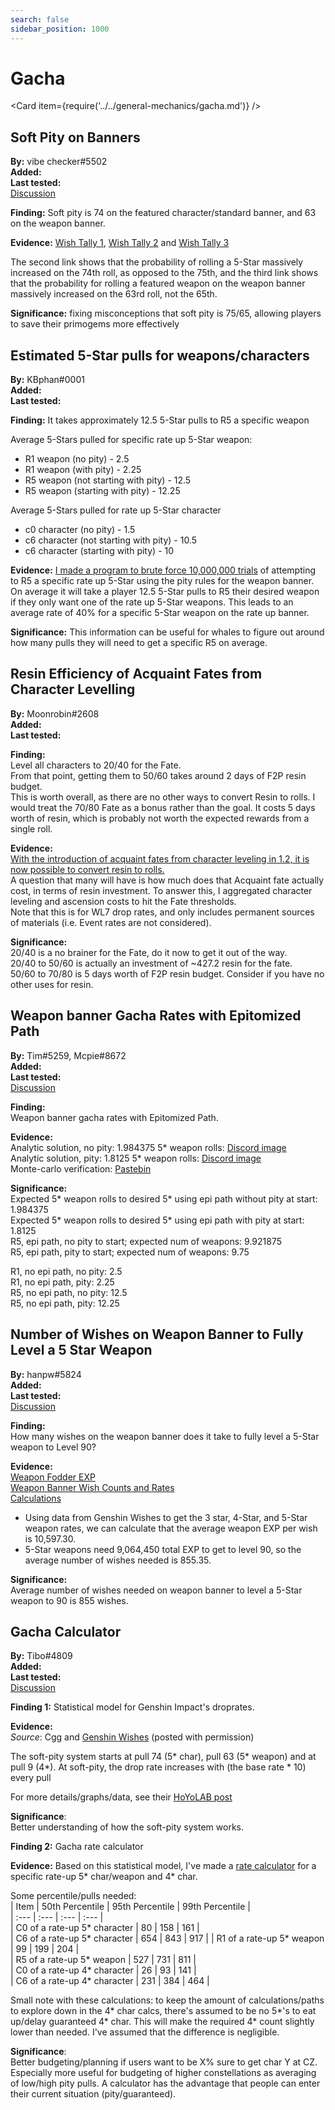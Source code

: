```yaml
---
search: false
sidebar_position: 1000
---
```


# Gacha

<Card item={require('../../general-mechanics/gacha.md')} />

## Soft Pity on Banners

**By:** vibe checker\#5502  
**Added:** <Version date="2021-06-03" />  
**Last tested:** <VersionHl date="2021-06-03" />  
[Discussion](https://tickets.deeznuts.moe/ticket-archive/attachments_843094700441206844_849939262229315644_transcript-char-and-weapon-banner-pities.html)

**Finding:** Soft pity is 74 on the featured character/standard banner, and 63 on the weapon banner.

**Evidence:** [Wish Tally 1](https://paimon.moe/wish/tally), [Wish Tally 2](https://paimon.moe/wish/tally/300012) and [Wish Tally 3](https://paimon.moe/wish/tally/400011)

The second link shows that the probability of rolling a 5-Star massively increased on the 74th roll, as opposed to the 75th, and the third link shows that the probability for rolling a featured weapon on the weapon banner massively increased on the 63rd roll, not the 65th.

**Significance:** fixing misconceptions that soft pity is 75/65, allowing players to save their primogems more effectively

## Estimated 5-Star pulls for weapons/characters

**By:** KBphan\#0001  
**Added:** <Version date="2021-04-19" />  
**Last tested:** <VersionHl date="2021-04-19" />

**Finding:** It takes approximately 12.5 5-Star pulls to R5 a specific weapon

Average 5-Stars pulled for specific rate up 5-Star weapon:

* R1 weapon \(no pity\) - 2.5
* R1 weapon \(with pity\) - 2.25
* R5 weapon \(not starting with pity\) - 12.5
* R5 weapon \(starting with pity\) - 12.25

Average 5-Stars pulled for rate up 5-Star character

* c0 character \(no pity\) - 1.5
* c6 character \(not starting with pity\) - 10.5
* c6 character \(starting with pity\) - 10

**Evidence:** [I made a program to brute force 10,000,000 trials](https://imgur.com/a/HastXBQ) of attempting to R5 a specific rate up 5-Star using the pity rules for the weapon banner. On average it will take a player 12.5 5-Star pulls to R5 their desired weapon if they only want one of the rate up 5-Star weapons. This leads to an average rate of 40% for a specific 5-Star weapon on the rate up banner.

**Significance:** This information can be useful for whales to figure out around how many pulls they will need to get a specific R5 on average.

## Resin Efficiency of Acquaint Fates from Character Levelling

**By:** Moonrobin\#2608  
**Added:** <Version date="2020-12-19" />  
**Last tested:** <VersionHl date="2020-12-19" />

**Finding:**  
Level all characters to 20/40 for the Fate.  
From that point, getting them to 50/60 takes around 2 days of F2P resin budget.  
This is worth overall, as there are no other ways to convert Resin to rolls. I would treat the 70/80 Fate as a bonus rather than the goal. It costs 5 days worth of resin, which is probably not worth the expected rewards from a single roll.

**Evidence:**  
[With the introduction of acquaint fates from character leveling in 1.2, it is now possible to convert resin to rolls.](https://imgur.com/a/hmxfzb8)  
A question that many will have is how much does that Acquaint fate actually cost, in terms of resin investment. To answer this, I aggregated character leveling and ascension costs to hit the Fate thresholds.  
Note that this is for WL7 drop rates, and only includes permanent sources of materials (i.e. Event rates are not considered).

**Significance:**  
20/40 is a no brainer for the Fate, do it now to get it out of the way.  
20/40 to 50/60 is actually an investment of ~427.2 resin for the fate.  
50/60 to 70/80 is 5 days worth of F2P resin budget. Consider if you have no other uses for resin.

## Weapon banner Gacha Rates with Epitomized Path

**By:** Tim\#5259, Mcpie\#8672  
**Added:** <Version date="2021-11-11" />  
**Last tested:** <VersionHl date="2021-11-11" />  
[Discussion](https://tickets.deeznuts.moe/ticket-archive/attachments_884585841270329415_908323794622492742_transcript-weapon-banner-gacha-rates-with-epitomized-path.html)

**Finding:**  
Weapon banner gacha rates with Epitomized Path.

**Evidence:**  
Analytic solution, no pity: 1.984375 5\* weapon rolls: [Discord image](https://tcl-backup.s3.filebase.com/evidence/general-mechanics/gacha.md/discord/attachments_884585841270329415_885243449782177832_unknown.png)  
Analytic solution, pity: 1.8125 5\* weapon rolls: [Discord image](https://tcl-backup.s3.filebase.com/evidence/general-mechanics/gacha.md/discord/attachments_884585841270329415_885243674206814268_unknown.png)  
Monte-carlo verification: [Pastebin](https://pastebin.com/d9Mg1i4n)

**Significance:**  
Expected 5\* weapon rolls to desired 5\* using epi path without pity at start: 1.984375  
Expected 5\* weapon rolls to desired 5\* using epi path with pity at start: 1.8125  
R5, epi path, no pity to start; expected num of weapons: 9.921875  
R5, epi path, pity to start; expected num of weapons: 9.75

R1, no epi path, no pity: 2.5  
R1, no epi path, pity: 2.25  
R5, no epi path, no pity: 12.5  
R5, no epi path, pity: 12.25

## Number of Wishes on Weapon Banner to Fully Level a 5 Star Weapon

**By:** hanpw\#5824  
**Added:** <Version date="2021-12-16" />  
**Last tested:** <VersionHl date="2021-12-16" />  
[Discussion](https://tickets.deeznuts.moe/ticket-archive/attachments_906138978208604210_919065570257813514_transcript-weapon-as-fodder-wish-count.html)

**Finding:**  
How many wishes on the weapon banner does it take to fully level a 5-Star weapon to Level 90?

**Evidence:**  
[Weapon Fodder EXP](https://genshin-impact.fandom.com/wiki/Weapon_EXP)  
[Weapon Banner Wish Counts and Rates](https://genshin-wishes.com/global-stats/weapon-event)  
[Calculations](https://docs.google.com/spreadsheets/d/1lqc6MtGGkczyUM-eri09ok0LtdxDe_oWELtNf5k35Gw/edit#gid=0)

* Using data from Genshin Wishes to get the 3 star, 4-Star, and 5-Star weapon rates, we can calculate that the average weapon EXP per wish is 10,597.30.
* 5-Star weapons need 9,064,450 total EXP to get to level 90, so the average number of wishes needed is 855.35.

**Significance:**  
Average number of wishes needed on weapon banner to level a 5-Star weapon to 90 is 855 wishes.

## Gacha Calculator

**By:** Tibo\#4809  
**Added:** <Version date="2022-02-19" />  
**Last tested:** <VersionHl date="2022-02-19" />  
[Discussion](https://tickets.deeznuts.moe/ticket-archive/attachments_935286904679710741_944727977445445632_transcript-gacha-rate-calculator.html)

**Finding 1:**
Statistical model for Genshin Impact's droprates.

**Evidence:**  
_Source_: Cgg and [Genshin Wishes](https://genshin-wishes.com/) (posted with permission)

The soft-pity system starts at pull 74 (5\* char), pull 63 (5\* weapon) and at pull 9 (4\*). At soft-pity, the drop rate increases with (the base rate \* 10) every pull

For more details/graphs/data, see their [HoYoLAB post](https://www.hoyolab.com/article/497840)

**Significance**:  
Better understanding of how the soft-pity system works.

**Finding 2:**
Gacha rate calculator

**Evidence:** Based on this statistical model, I've made a [rate calculator](https://hutaobot.moe/tools/gachacalc) for a specific rate-up 5* char/weapon and 4* char.

Some percentile/pulls needed:  
| Item | 50th Percentile | 95th Percentile | 99th Percentile |  
| :--- | :--- | :--- | :--- |  
| C0 of a rate-up 5\* character | 80 | 158 | 161 |  
| C6 of a rate-up 5\* character | 654 | 843 | 917 |
| R1 of a rate-up 5\* weapon | 99 | 199 | 204 |  
| R5 of a rate-up 5\* weapon | 527 | 731 | 811 |  
| C0 of a rate-up 4\* character | 26 | 93 | 141 |  
| C6 of a rate-up 4\* character | 231 | 384 | 464 |

Small note with these calculations: to keep the amount of calculations/paths to explore down in the 4\* char calcs, there's assumed to be no 5\*'s to eat up/delay guaranteed 4\* char. This will make the required 4\* count slightly lower than needed. I've assumed that the difference is negligible.

**Significance**:  
Better budgeting/planning if users want to be X% sure to get char Y at CZ. Especially more useful for budgeting of higher constellations as averaging of low/high pity pulls. A calculator has the advantage that people can enter their current situation (pity/guaranteed).
